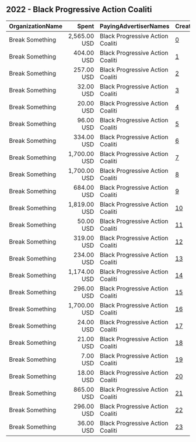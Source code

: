## 2022 - Black Progressive Action Coaliti 
|OrganizationName|Spent|PayingAdvertiserNames|CreativeUrls|Impressions|Genders|AgeBrackets|CountryCodes|BillingAddresses|CandidateBallotInformation|
|:---|---:|:---|:---|---:|:---|:---|:---|:---|:---|
|Break Something|2,565.00 USD|Black Progressive Action Coaliti|[0](https://www.snap.com/political-ads/asset/843ae135bd9be8cff11c48fdaca4c3a53bc68b547a98c5a6e0409b838aca0d41?mediaType=mp4)|99,011||18+|united states|"1768 Columbia Road NW #3,Washington,20009,US"|C3 GOTV Election Day 2022|
|Break Something|404.00 USD|Black Progressive Action Coaliti|[1](https://www.snap.com/political-ads/asset/843ae135bd9be8cff11c48fdaca4c3a53bc68b547a98c5a6e0409b838aca0d41?mediaType=mp4)|17,353||18+|united states|"1768 Columbia Road NW #3,Washington,20009,US"|C3 GOTV Election Day 2022|
|Break Something|257.00 USD|Black Progressive Action Coaliti|[2](https://www.snap.com/political-ads/asset/843ae135bd9be8cff11c48fdaca4c3a53bc68b547a98c5a6e0409b838aca0d41?mediaType=mp4)|12,534||18+|united states|"1768 Columbia Road NW #3,Washington,20009,US"|C3 GOTV Election Day 2022|
|Break Something|32.00 USD|Black Progressive Action Coaliti|[3](https://www.snap.com/political-ads/asset/65731fc69dfb3dbf5aa2c9f4c70251512c3f55aeb8f88dcd9a9862adc015c3cf?mediaType=mp4)|1,184||18+|united states|"1768 Columbia Road NW #3,Washington,20009,US"|C3 GOTV Georgia Senate Runoff 2022|
|Break Something|20.00 USD|Black Progressive Action Coaliti|[4](https://www.snap.com/political-ads/asset/65731fc69dfb3dbf5aa2c9f4c70251512c3f55aeb8f88dcd9a9862adc015c3cf?mediaType=mp4)|745||18+|united states|"1768 Columbia Road NW #3,Washington,20009,US"|C3 GOTV Georgia Senate Runoff 2022|
|Break Something|96.00 USD|Black Progressive Action Coaliti|[5](https://www.snap.com/political-ads/asset/99c63d9fedf97660cdc057d139a77dcb260fc5b85e71ad94197d94ab8b9e390b?mediaType=mp4)|3,130||18+|united states|"1768 Columbia Road NW #3,Washington,20009,US"|C3 GOTV Georgia Senate Runoff 2022|
|Break Something|334.00 USD|Black Progressive Action Coaliti|[6](https://www.snap.com/political-ads/asset/843ae135bd9be8cff11c48fdaca4c3a53bc68b547a98c5a6e0409b838aca0d41?mediaType=mp4)|14,455||18+|united states|"1768 Columbia Road NW #3,Washington,20009,US"|C3 GOTV Election Day 2022|
|Break Something|1,700.00 USD|Black Progressive Action Coaliti|[7](https://www.snap.com/political-ads/asset/fa8553e8dca3828df345cc85a27a43730698bf2cf9ccfa2cf60e4c63df04bea4?mediaType=mp4)|601,488||18+|united states|"1768 Columbia Road NW #3,Washington,20009,US"|Black Progressive Action Coalition|
|Break Something|1,700.00 USD|Black Progressive Action Coaliti|[8](https://www.snap.com/political-ads/asset/5a299e95e920342ebbfef416e69c39ce5c3830b400b227b0b79158f4939fb178?mediaType=mp4)|643,236||18+|united states|"1768 Columbia Road NW #3,Washington,20009,US"|Black Progressive Action Coalition|
|Break Something|684.00 USD|Black Progressive Action Coaliti|[9](https://www.snap.com/political-ads/asset/3881f591fb620070e955aaf2430ff72453486d35883f6c99efb9c470f60d3de7?mediaType=mp4)|21,533||18+|united states|"1768 Columbia Road NW #3,Washington,20009,US"|C3 GOTV Election Day 2022|
|Break Something|1,819.00 USD|Black Progressive Action Coaliti|[10](https://www.snap.com/political-ads/asset/843ae135bd9be8cff11c48fdaca4c3a53bc68b547a98c5a6e0409b838aca0d41?mediaType=mp4)|70,717||18+|united states|"1768 Columbia Road NW #3,Washington,20009,US"|C3 GOTV Election Day 2022|
|Break Something|50.00 USD|Black Progressive Action Coaliti|[11](https://www.snap.com/political-ads/asset/99c63d9fedf97660cdc057d139a77dcb260fc5b85e71ad94197d94ab8b9e390b?mediaType=mp4)|1,622||18+|united states|"1768 Columbia Road NW #3,Washington,20009,US"|C3 GOTV Georgia Senate Runoff 2022|
|Break Something|319.00 USD|Black Progressive Action Coaliti|[12](https://www.snap.com/political-ads/asset/843ae135bd9be8cff11c48fdaca4c3a53bc68b547a98c5a6e0409b838aca0d41?mediaType=mp4)|15,623||18+|united states|"1768 Columbia Road NW #3,Washington,20009,US"|C3 GOTV Election Day 2022|
|Break Something|234.00 USD|Black Progressive Action Coaliti|[13](https://www.snap.com/political-ads/asset/843ae135bd9be8cff11c48fdaca4c3a53bc68b547a98c5a6e0409b838aca0d41?mediaType=mp4)|11,296||18+|united states|"1768 Columbia Road NW #3,Washington,20009,US"|C3 GOTV Election Day 2022|
|Break Something|1,174.00 USD|Black Progressive Action Coaliti|[14](https://www.snap.com/political-ads/asset/99c63d9fedf97660cdc057d139a77dcb260fc5b85e71ad94197d94ab8b9e390b?mediaType=mp4)|37,026||18+|united states|"1768 Columbia Road NW #3,Washington,20009,US"|C3 GOTV Georgia Senate Runoff 2022|
|Break Something|296.00 USD|Black Progressive Action Coaliti|[15](https://www.snap.com/political-ads/asset/91d72abc3f4b0b4423928acb705497cb4c75b8ba9d11ca6f5d128691bcaea34e?mediaType=mp4)|9,664||18+|united states|"1768 Columbia Road NW #3,Washington,20009,US"|C3 GOTV Election Day 2022|
|Break Something|1,700.00 USD|Black Progressive Action Coaliti|[16](https://www.snap.com/political-ads/asset/e8d64e451b884201041ea944c732e23ef4be116a3d106a200fb128406e855d0a?mediaType=mp4)|131,172||18+|united states|"1768 Columbia Road NW #3,Washington,20009,US"|Black Progressive Action Coalition|
|Break Something|24.00 USD|Black Progressive Action Coaliti|[17](https://www.snap.com/political-ads/asset/795c0fc1ca007edc5cd637be197fa6f055a5aa0ffb77728a9e649b8b59036a67?mediaType=mp4)|820||18+|united states|"1768 Columbia Road NW #3,Washington,20009,US"|C3 GOTV Georgia Senate Runoff 2022|
|Break Something|21.00 USD|Black Progressive Action Coaliti|[18](https://www.snap.com/political-ads/asset/795c0fc1ca007edc5cd637be197fa6f055a5aa0ffb77728a9e649b8b59036a67?mediaType=mp4)|714||18+|united states|"1768 Columbia Road NW #3,Washington,20009,US"|C3 GOTV Georgia Senate Runoff 2022|
|Break Something|7.00 USD|Black Progressive Action Coaliti|[19](https://www.snap.com/political-ads/asset/795c0fc1ca007edc5cd637be197fa6f055a5aa0ffb77728a9e649b8b59036a67?mediaType=mp4)|263||18+|united states|"1768 Columbia Road NW #3,Washington,20009,US"|C3 GOTV Georgia Senate Runoff 2022|
|Break Something|18.00 USD|Black Progressive Action Coaliti|[20](https://www.snap.com/political-ads/asset/65731fc69dfb3dbf5aa2c9f4c70251512c3f55aeb8f88dcd9a9862adc015c3cf?mediaType=mp4)|674||18+|united states|"1768 Columbia Road NW #3,Washington,20009,US"|C3 GOTV Georgia Senate Runoff 2022|
|Break Something|865.00 USD|Black Progressive Action Coaliti|[21](https://www.snap.com/political-ads/asset/65731fc69dfb3dbf5aa2c9f4c70251512c3f55aeb8f88dcd9a9862adc015c3cf?mediaType=mp4)|28,107||18+|united states|"1768 Columbia Road NW #3,Washington,20009,US"|C3 GOTV Georgia Senate Runoff 2022|
|Break Something|296.00 USD|Black Progressive Action Coaliti|[22](https://www.snap.com/political-ads/asset/843ae135bd9be8cff11c48fdaca4c3a53bc68b547a98c5a6e0409b838aca0d41?mediaType=mp4)|14,027||18+|united states|"1768 Columbia Road NW #3,Washington,20009,US"|C3 GOTV Election Day 2022|
|Break Something|36.00 USD|Black Progressive Action Coaliti|[23](https://www.snap.com/political-ads/asset/99c63d9fedf97660cdc057d139a77dcb260fc5b85e71ad94197d94ab8b9e390b?mediaType=mp4)|1,099||18+|united states|"1768 Columbia Road NW #3,Washington,20009,US"|C3 GOTV Georgia Senate Runoff 2022|
